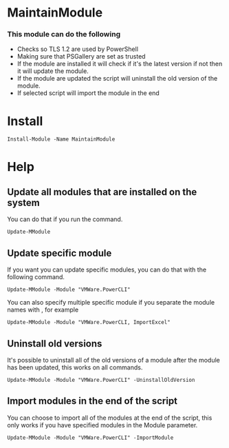 # MaintainModule
### This module can do the following
- Checks so TLS 1.2 are used by PowerShell
- Making sure that PSGallery are set as trusted
- If the module are installed it will check if it's the latest version if not then it will update the module.
- If the module are updated the script will uninstall the old version of the module.
- If selected script will import the module in the end

# Install
```
Install-Module -Name MaintainModule
```

# Help

## Update all modules that are installed on the system
You can do that if you run the command.  
````
Update-MModule
````

## Update specific module
If you want you can update specific modules, you can do that with the following command.  
````
Update-MModule -Module "VMWare.PowerCLI"
````
You can also specify multiple specific module if you separate the module names with , for example
````
Update-MModule -Module "VMWare.PowerCLI, ImportExcel"
````

## Uninstall old versions
It's possible to uninstall all of the old versions of a module after the module has been updated, this works on all commands.
````
Update-MModule -Module "VMWare.PowerCLI" -UninstallOldVersion
````

## Import modules in the end of the script
You can choose to import all of the modules at the end of the script, this only works if you have specified modules in the Module parameter.
````
Update-MModule -Module "VMWare.PowerCLI" -ImportModule
````

